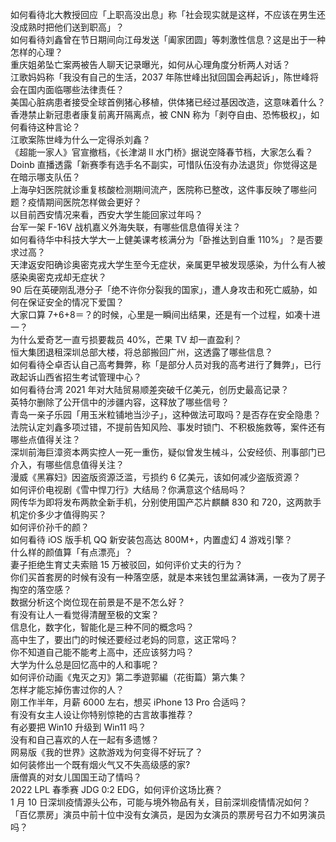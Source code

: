 如何看待北大教授回应「上职高没出息」称「社会现实就是这样，不应该在男生还没成熟时把他们送到职高」？  
如何看待刘鑫曾在节日期间向江母发送「阖家团圆」等刺激性信息？这是出于一种怎样的心理？  
重庆姐弟坠亡案两被告人聊天记录曝光，如何从心理角度分析两人对话？  
江歌妈妈称「我没有自己的生活，2037 年陈世峰出狱回国会再起诉」，陈世峰将会在国内面临哪些法律责任？  
美国心脏病患者接受全球首例猪心移植，供体猪已经过基因改造，这意味着什么？  
香港禁止新冠患者康复前离开隔离点，被 CNN 称为「剥夺自由、恐怖极权」，如何看待这种言论？  
江歌案陈世峰为什么一定得杀刘鑫？  
《超能一家人》官宣撤档，《长津湖 II 水门桥》据说空降春节档，大家怎么看？  
Doinb 直播透露「新赛季有选手名不副实，可惜队伍没有办法退货」你觉得这是在暗示哪支队伍？  
上海孕妇医院就诊重复核酸检测期间流产，医院称已整改，这件事反映了哪些问题？疫情期间医院怎样做会更好？  
以目前西安情况来看，西安大学生能回家过年吗？  
台军一架 F-16V 战机嘉义外海失联，有哪些信息值得关注？  
如何看待华中科技大学大一上健美课考核满分为「卧推达到自重 110%」？是否要求过高？  
天津返安阳确诊奥密克戎大学生至今无症状，亲属更早被发现感染，为什么有人被感染奥密克戎却无症状？  
90 后在英硬刚乱港分子「绝不许你分裂我的国家」，遭人身攻击和死亡威胁，如何在保证安全的情况下爱国？  
大家口算 7+6+8＝？的时候，心里是一瞬间出结果，还是有一个过程，如凑十进一？  
为什么爱奇艺一直亏损要裁员 40%，芒果 TV 却一直盈利？  
恒大集团退租深圳总部大楼，将总部搬回广州，这透露了哪些信息？  
如何看待仝卓否认自己高考舞弊，称「是部分人员对我的高考进行了舞弊」，已行政起诉山西省招生考试管理中心？  
如何看待台湾 2021 年对大陆贸易顺差突破千亿美元，创历史最高记录？  
英特尔删除了公开信中的涉疆内容，这释放了哪些信号？  
青岛一亲子乐园「用玉米粒铺地当沙子」，这种做法可取吗？是否存在安全隐患？  
法院认定刘鑫多项过错，不提前告知风险、事发时锁门、不积极施救等，案件还有哪些点值得关注？  
深圳前海巨漳资本两实控人一死一重伤，疑似曾发生械斗，公安经侦、刑事部门已介入，有哪些信息值得关注？  
漫威《黑寡妇》因盗版资源泛滥，亏损约 6 亿美元，该如何减少盗版资源？  
如何评价电视剧《雪中悍刀行》大结局？你满意这个结局吗？  
网传华为即将发布两款全新手机，分别使用国产芯片麒麟 830 和 720，这两款手机定价多少才值得购买？  
如何评价孙千的颜？  
如何看待 iOS 版手机 QQ 新安装包高达 800M+，内置虚幻 4 游戏引擎？  
什么样的颜值算「有点漂亮」？  
妻子拒绝生育丈夫索赔 15 万被驳回，如何评价丈夫的行为？  
你们买首套房的时候有没有一种落空感，就是本来钱包里盆满钵满，一夜为了房子掏空的落空感？  
数据分析这个岗位现在前景是不是不怎么好？  
有没有让人一看觉得清醒至极的文案？  
信息化，数字化，智能化是三种不同的概念吗？  
高中生了，要出门的时候还要经过老妈的同意，这正常吗？  
你不知道自己能不能考上高中，还应该努力吗？  
大学为什么总是回忆高中的人和事呢？  
如何评价动画《鬼灭之刃》第二季遊郭編（花街篇）第六集？  
怎样才能忘掉伤害过你的人？  
刚工作半年，月薪 6000 左右，想买 iPhone 13 Pro 合适吗？  
有没有女主人设让你特别惊艳的古言故事推荐？  
有必要把 Win10 升级到 Win11 吗？  
没有和自己喜欢的人在一起有多遗憾？  
网易版《我的世界》这款游戏为何变得不好玩了？  
如何装修出一个既有烟火气又不失高级感的家?  
唐僧真的对女儿国国王动了情吗？  
2022 LPL 春季赛 JDG 0:2 EDG，如何评价这场比赛？  
1 月 10 日深圳疫情源头公布，可能与境外物品有关，目前深圳疫情情况如何？  
「百亿票房」演员中前十位中没有女演员，是因为女演员的票房号召力不如男演员吗？  
